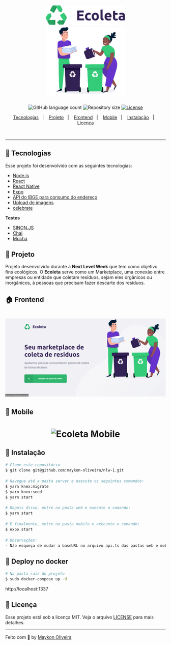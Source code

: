 <h1 align="center">
  <img alt="Ecoleta" title="#delicinha" src=".github/ecoleta.png" width="250px" />
  <br/>
  <img alt="Ecoleta" title="#delicinha" src=".github/logo.png" width="250px" />
</h1>

<p align="center">
  <img alt="GitHub language count" src="https://img.shields.io/github/languages/count/maykon-oliveira/nlw-1">

  <img alt="Repository size" src="https://img.shields.io/github/repo-size/maykon-oliveira/nlw-1">

  <a href="https://github.com/maykon-oliveira/nlw-1/blob/master/LICENSE.md">
    <img alt="License" src="https://img.shields.io/badge/license-MIT-brightgreen">
  <a>
</p>

<p align="center">
  <a href="#rocket-tecnologias">Tecnologias</a>&nbsp;&nbsp;&nbsp;|&nbsp;&nbsp;&nbsp;
  <a href="#-projeto">Projeto</a>&nbsp;&nbsp;&nbsp;|&nbsp;&nbsp;&nbsp;
  <a href="#-frontend">Frontend</a>&nbsp;&nbsp;&nbsp;|&nbsp;&nbsp;&nbsp;
  <a href="#-mobile">Mobile</a>&nbsp;&nbsp;&nbsp;|&nbsp;&nbsp;&nbsp;
  <a href="#-instalação">Instalação</a>&nbsp;&nbsp;&nbsp;|&nbsp;&nbsp;&nbsp;
  <a href="#memo-licença">Licença</a>
</p>

<br>

---

## :hammer: Tecnologias

Esse projeto foi desenvolvido com as seguintes tecnologias:

- [Node.js](https://nodejs.org/en/)
- [React](https://reactjs.org)
- [React Native](https://facebook.github.io/react-native/)
- [Expo](https://expo.io/)
- [API do IBGE para consumo do endereço](https://servicodados.ibge.gov.br/api/docs/localidades?versao=1#api-UFs-estadosGet)
- [Upload de imagens](react-dropzone)
- [celebrate](https://github.com/arb/celebrate)

**Testes**

- [SINON.JS](https://sinonjs.org/)
- [Chai](https://www.chaijs.com/)
- [Mocha](https://mochajs.org/)

## :memo: Projeto

Projeto desenvolvido durante a <strong>Next Level Week</strong> que tem como objetivo fins ecológicos.
O <strong>Ecoleta</strong> serve como um Marketplace, uma conexão entre empresas ou entidade que coletam resíduos, sejam eles orgânicos ou inorgânicos, à pessoas que precisam fazer descarte dos resíduos.

## :house: Frontend

<h1 align="center">
    <img alt="Ecoleta Front-end" title="#delicinha" src=".github/web.gif" />
</h1>

## :iphone: Mobile

<h1 align="center">
    <img alt="Ecoleta Mobile" title="#delicinha" src=".github/mobile.gif" />
</h1>

## :wrench: Instalação

```bash
# Clone este repositório
$ git clone git@github.com:maykon-oliveira/nlw-1.git

# Navegue até a pasta server e execute os seguintes comandos:
$ yarn knex:migrate
$ yarn knex:seed
$ yarn start

# Depois disso, entre na pasta web e execute o comando:
$ yarn start

# E finalmente, entre na pasta mobile e execunte o comando:
$ expo start

# Observações:
- Não esqueça de mudar a baseURL no arquivo api.ts das pastas web e mobile para o ip da sua máquina
```

## 🐳 Deploy no docker

```bash
# Na pasta raiz do projeto
$ sudo docker-compose up -d
```
http://localhost:1337

## :scroll: Licença

Esse projeto está sob a licença MIT. Veja o arquivo [LICENSE](LICENSE.md) para mais detalhes.

---

Feito com :blue_heart: by [Maykon Oliveira](https://www.linkedin.com/in/maykon-oliveira/)
